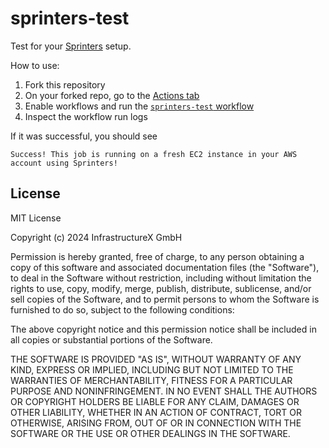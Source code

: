 # sprinters-test

Test for your [Sprinters](https://sprinters.sh) setup.

How to use:
1. Fork this repository
2. On your forked repo, go to the [Actions tab](../../actions)
3. Enable workflows and run the [`sprinters-test` workflow](../../actions/workflows/test.yml)
4. Inspect the workflow run logs

If it was successful, you should see

```
Success! This job is running on a fresh EC2 instance in your AWS account using Sprinters!
```

## License

MIT License

Copyright (c) 2024 InfrastructureX GmbH

Permission is hereby granted, free of charge, to any person obtaining a copy
of this software and associated documentation files (the "Software"), to deal
in the Software without restriction, including without limitation the rights
to use, copy, modify, merge, publish, distribute, sublicense, and/or sell
copies of the Software, and to permit persons to whom the Software is
furnished to do so, subject to the following conditions:

The above copyright notice and this permission notice shall be included in all
copies or substantial portions of the Software.

THE SOFTWARE IS PROVIDED "AS IS", WITHOUT WARRANTY OF ANY KIND, EXPRESS OR
IMPLIED, INCLUDING BUT NOT LIMITED TO THE WARRANTIES OF MERCHANTABILITY,
FITNESS FOR A PARTICULAR PURPOSE AND NONINFRINGEMENT. IN NO EVENT SHALL THE
AUTHORS OR COPYRIGHT HOLDERS BE LIABLE FOR ANY CLAIM, DAMAGES OR OTHER
LIABILITY, WHETHER IN AN ACTION OF CONTRACT, TORT OR OTHERWISE, ARISING FROM,
OUT OF OR IN CONNECTION WITH THE SOFTWARE OR THE USE OR OTHER DEALINGS IN THE
SOFTWARE.
